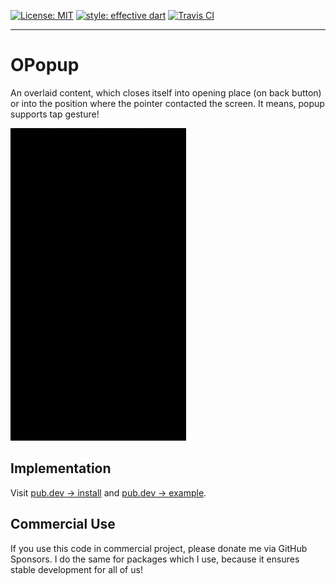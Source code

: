 <a href="https://opensource.org/licenses/MIT"><img src="https://img.shields.io/badge/license-MIT-yellow.svg" alt="License: MIT"></a>
<a href="https://github.com/tenhobi/effective_dart"><img src="https://img.shields.io/badge/style-effective_dart-blue.svg" alt="style: effective dart"></a>
<a href="https://travis-ci.org/github/owczaro/o_popup"><img src="https://travis-ci.org/owczaro/o_popup.svg?branch=master" alt="Travis CI"></a>

---


# OPopup

An overlaid content, which closes itself into opening place (on back button) or into the position where the pointer contacted the screen. It means, popup supports tap gesture!

<img src="https://raw.githubusercontent.com/owczaro/o_popup/master/example/o_popup_demo.gif" height="500">


## Implementation

Visit [pub.dev -> install](https://pub.dev/packages/o_popup/install) and [pub.dev -> example](https://pub.dev/packages/o_popup/example).



## Commercial Use

If you use this code in commercial project, please donate me via GitHub Sponsors. I do the same for packages which I use, because it ensures stable development for all of us!
